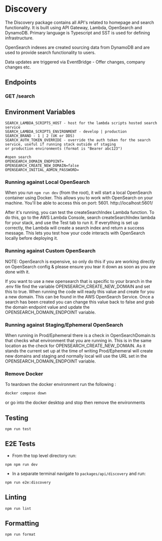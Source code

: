 # Discovery

The Discovery package contains all API's related to homepage and search functionality. It is built using API Gateway,
Lambda, OpenSearch and DynamoDB. Primary language is Typescript and SST is used for defining infrastructure.

OpenSearch indexes are created sourcing data from DynamoDB and are used to provide search functionality to users.

Data updates are triggered via EventBridge - Offer changes, company changes etc.

## Endpoints

### GET /search

## Environment Variables

```
SEARCH_LAMBDA_SCRIPTS_HOST - host for the lambda scripts hosted search service
SEARCH_LAMBDA_SCRIPTS_ENVIRONMENT - develop | production
SEARCH_BRAND - 1 | 2 (UK or DDS)
SEARCH_AUTH_TOKEN_OVERRIDE - override the auth token for the search service, useful if running stack outside of staging
or production environments (format is "Bearer abc123")

#open search
OPENSEARCH_DOMAIN_ENDPOINT=
OPENSEARCH_CREATE_NEW_DOMAIN=false
OPENSEARCH_INITIAL_ADMIN_PASSWORD=
```

### Running against Local OpenSearch

When you run `npm run dev` (from the root), it will start a local OpenSearch container using Docker.
This allows you to work with OpenSearch on your machine. You'll be able to access this on port: 5601.
http://localhost:5601/

After it's running, you can test the createSearchIndex Lambda function.
To do this, go to the AWS Lambda Console, search createSearchIndex lambda for your stack, and use the Test tab to run
it.
If everything is set up correctly, the Lambda will create a search index and return a
success message. This lets you test how your code interacts with OpenSearch locally before
deploying it.

### Running against Custom OpenSearch

NOTE: OpenSearch is expensive, so only do this if you are working directly on OpenSearch config & please
ensure you tear it down as soon as you are done with it.

If you want to use a new opensearch that is specific to your branch in the .env file find the variable
OPENSEARCH_CREATE_NEW_DOMAIN and set this to true. When running the code will ready this value and create for you a new
domain.
This can be found in the AWS OpenSearch Service. Once a search has been created you can change this value back to false
and
grab the domain endpoint value and update the OPENSEARCH_DOMAIN_ENDPOINT variable.

### Running against Staging/Ephemeral OpenSearch

When running in Prod/Ephemeral there is a check in OpenSearchDomain.ts that checks what environment that you are running
in.
This is in the same location as the check for OPENSEARCH_CREATE_NEW_DOMAIN. As it stands the current set up at the time
of writing
Prod/Ephemeral will create new domains and staging and normally local will use the URL set in the
OPENSEARCH_DOMAIN_ENDPOINT variable.

### Remove Docker

To teardown the docker environment run the following :

```sh
docker compose down
```

or go into the docker desktop and stop then remove the environments

## Testing

```shell
npm run test
```

## E2E Tests

- From the top level directory run:

```shell
npm npm run dev
```

- In a separate terminal navigate to `packages/api/discovery` and run:

```shell
npm run e2e:discovery
```

## Linting

```shell
npm run lint
```

## Formatting

```shell
npm run format
```
